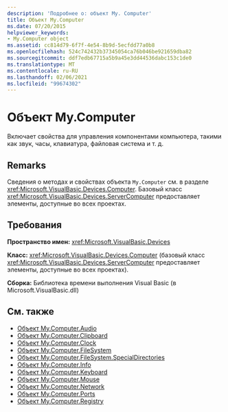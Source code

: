 ```yaml
---
description: 'Подробнее о: объект My. Computer'
title: Объект My.Computer
ms.date: 07/20/2015
helpviewer_keywords:
- My.Computer object
ms.assetid: cc814d79-6f7f-4e54-8b9d-5ecfdd77a0b8
ms.openlocfilehash: 524c742432b37345054ca76b046be921659dba82
ms.sourcegitcommit: ddf7edb67715a5b9a45e3dd44536dabc153c1de0
ms.translationtype: MT
ms.contentlocale: ru-RU
ms.lasthandoff: 02/06/2021
ms.locfileid: "99674302"
---
```

# <a name="mycomputer-object"></a>Объект My.Computer

Включает свойства для управления компонентами компьютера, такими как звук, часы, клавиатура, файловая система и т. д.  
  
## <a name="remarks"></a>Remarks  

 Сведения о методах и свойствах объекта `My.Computer` см. в разделе <xref:Microsoft.VisualBasic.Devices.Computer>. Базовый класс <xref:Microsoft.VisualBasic.Devices.ServerComputer> предоставляет элементы, доступные во всех проектах.  
  
## <a name="requirements"></a>Требования  

 **Пространство имен:** <xref:Microsoft.VisualBasic.Devices>  
  
 **Класс:** <xref:Microsoft.VisualBasic.Devices.Computer> (базовый класс <xref:Microsoft.VisualBasic.Devices.ServerComputer> предоставляет элементы, доступные во всех проектах).  
  
 **Сборка:** Библиотека времени выполнения Visual Basic (в Microsoft.VisualBasic.dll)  
  
## <a name="see-also"></a>См. также

- [Объект My.Computer.Audio](my-computer-audio-object.md)
- [Объект My.Computer.Clipboard](my-computer-clipboard-object.md)
- [Объект My.Computer.Clock](my-computer-clock-object.md)
- [Объект My.Computer.FileSystem](my-computer-filesystem-object.md)
- [Объект My.Computer.FileSystem.SpecialDirectories](my-computer-filesystem-specialdirectories-object.md)
- [Объект My.Computer.Info](my-computer-info-object.md)
- [Объект My.Computer.Keyboard](my-computer-keyboard-object.md)
- [Объект My.Computer.Mouse](my-computer-mouse-object.md)
- [Объект My.Computer.Network](my-computer-network-object.md)
- [Объект My.Computer.Ports](my-computer-ports-object.md)
- [Объект My.Computer.Registry](my-computer-registry-object.md)
